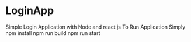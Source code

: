 # LoginApp
Simple Login Application with Node and react js
To Run Application Simply
npm install
npm run build
npm run start
